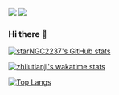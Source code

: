 ![](https://visitor-badge.glitch.me/badge?page_id=starNGC2237.readme)    [![](https://img.shields.io/badge/-Java-007396?style=flat-square&logo=java&logoColor=ffffff)](https://reactjs.org/)
### Hi there 👋
[![starNGC2237's GitHub stats](https://github-readme-stats.vercel.app/api?username=starNGC2237&count_private=true&show_icons=true&theme=graywhite&hide_rank=truehide_border=true&cache_seconds=86400)](https://github.com/anuraghazra/github-readme-stats)

[![zhilutianji's wakatime stats](https://github-readme-stats.vercel.app/api/wakatime?username=zhilutianji&v=7&layout=compact)](https://github.com/starNGC2237)

[![Top Langs](https://github-readme-stats.vercel.app/api/top-langs/?username=starNGC2237&layout=compact)](https://github.com/anuraghazra/github-readme-stats)
